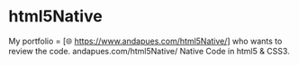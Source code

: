 # html5Native

My portfolio = [🌐 https://www.andapues.com/html5Native/] who wants to review the code.
andapues.com/html5Native/ Native Code in html5 & CSS3.
